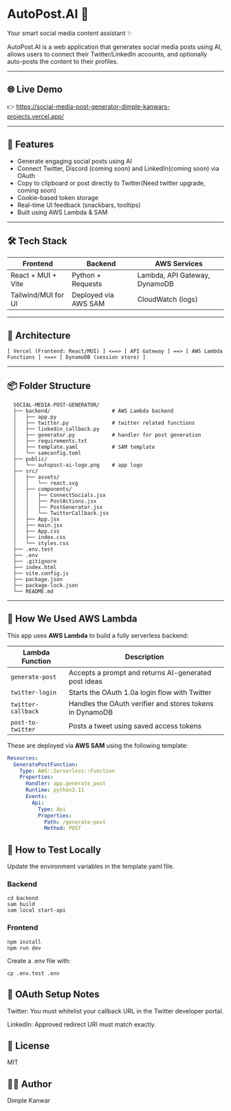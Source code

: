 # AutoPost.AI 🚀

Your smart social media content assistant ✨

AutoPost.AI is a web application that generates social media posts using AI, allows users to connect their Twitter/LinkedIn accounts, and optionally auto-posts the content to their profiles.

---

## 🌐 Live Demo

👉 https://social-media-post-generator-dimple-kanwars-projects.vercel.app/

---

## 🧠 Features

- Generate engaging social posts using AI
- Connect Twitter, Discord (coming soon) and LinkedIn(coming soon) via OAuth
- Copy to clipboard or post directly to Twitter(Need twitter upgrade, coming soon)
- Cookie-based token storage
- Real-time UI feedback (snackbars, tooltips)
- Built using AWS Lambda & SAM

---

## 🛠️ Tech Stack

| Frontend              | Backend                        | AWS Services                      |
|----------------------|--------------------------------|------------------------------------|
| React + MUI + Vite   | Python + Requests      | Lambda, API Gateway, DynamoDB     |
| Tailwind/MUI for UI  | Deployed via AWS SAM           | CloudWatch (logs)                 |

---

## 🧩 Architecture

    [ Vercel (Frontend: React/MUI) ] <==> [ API Gateway ] ==> [ AWS Lambda Functions ] <==> [ DynamoDB (session store) ]

---

## 📦 Folder Structure

      SOCIAL-MEDIA-POST-GENERATOR/
      ├── backend/                    # AWS Lambda backend
      │   ├── app.py
      │   ├── twitter.py              # twitter related functions
      │   ├── linkedin_callback.py
      │   ├── generator.py            # handler for post generation
      │   ├── requirements.txt
      │   ├── template.yaml           # SAM template
      │   └── samconfig.toml
      ├── public/
      │   └── autopost-ai-logo.png    # app logo
      ├── src/
      │   ├── assets/
      │   │   └── react.svg
      │   ├── components/
      │   │   ├── ConnectSocials.jsx
      │   │   ├── PostActions.jsx
      │   │   ├── PostGenerator.jsx
      │   │   └── TwitterCallback.jsx
      │   ├── App.jsx
      │   ├── main.jsx
      │   ├── App.css
      │   ├── index.css
      │   └── styles.css
      ├── .env.test
      ├── .env
      ├── .gitignore
      ├── index.html
      ├── vite.config.js
      ├── package.json
      ├── package-lock.json
      └── README.md


---

## 🚀 How We Used AWS Lambda

This app uses **AWS Lambda** to build a fully serverless backend:

| Lambda Function        | Description                                                                 |
|------------------------|-----------------------------------------------------------------------------|
| `generate-post`        | Accepts a prompt and returns AI-generated post ideas                        |
| `twitter-login`        | Starts the OAuth 1.0a login flow with Twitter                               |
| `twitter-callback`     | Handles the OAuth verifier and stores tokens in DynamoDB                   |
| `post-to-twitter`      | Posts a tweet using saved access tokens                                    |

These are deployed via **AWS SAM** using the following template:

```yaml
Resources:
  GeneratePostFunction:
    Type: AWS::Serverless::Function
    Properties:
      Handler: app.generate_post
      Runtime: python3.11
      Events:
        Api:
          Type: Api
          Properties:
            Path: /generate-post
            Method: POST            
```
            
## 🧪 How to Test Locally

Update the environment variables in the template.yaml file.

### Backend

    cd backend
    sam build
    sam local start-api

### Frontend

    npm install
    npm run dev

Create a .env file with:

    cp .env.test .env


## 🔐 OAuth Setup Notes

Twitter: You must whitelist your callback URL in the Twitter developer portal.

LinkedIn: Approved redirect URI must match exactly.

## 📜 License

MIT

## 👩‍💻 Author

Dimple Kanwar